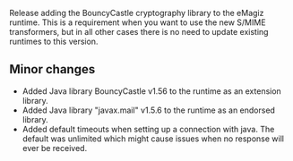 Release adding the BouncyCastle cryptography library to the eMagiz runtime. This is a requirement when you want to use the new S/MIME transformers, but in all other cases there is no need to update existing runtimes to this version.
## Minor changes
- Added Java library BouncyCastle v1.56 to the runtime as an extension library.
- Added Java library "javax.mail" v1.5.6 to the runtime as an endorsed library.
- Added default timeouts when setting up a connection with java. The default was unlimited which might cause issues when no response will ever be received.
